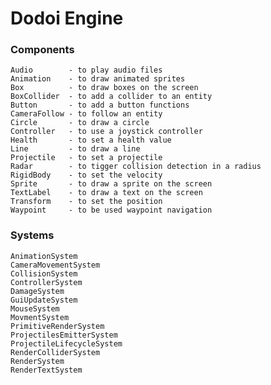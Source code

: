 # Dodoi Engine

### Components
    Audio        - to play audio files
    Animation    - to draw animated sprites
    Box          - to draw boxes on the screen
    BoxCollider  - to add a collider to an entity
    Button       - to add a button functions
    CameraFollow - to follow an entity
    Circle       - to draw a circle   
    Controller   - to use a joystick controller
    Health       - to set a health value
    Line         - to draw a line
    Projectile   - to set a projectile
    Radar        - to tigger collision detection in a radius
    RigidBody    - to set the velocity
    Sprite       - to draw a sprite on the screen
    TextLabel    - to draw a text on the screen
    Transform    - to set the position
    Waypoint     - to be used waypoint navigation

### Systems
    AnimationSystem
    CameraMovementSystem
    CollisionSystem
    ControllerSystem
    DamageSystem
    GuiUpdateSystem
    MouseSystem
    MovmentSystem
    PrimitiveRenderSystem
    ProjectilesEmitterSystem
    ProjectileLifecycleSystem
    RenderColliderSystem
    RenderSystem
    RenderTextSystem
